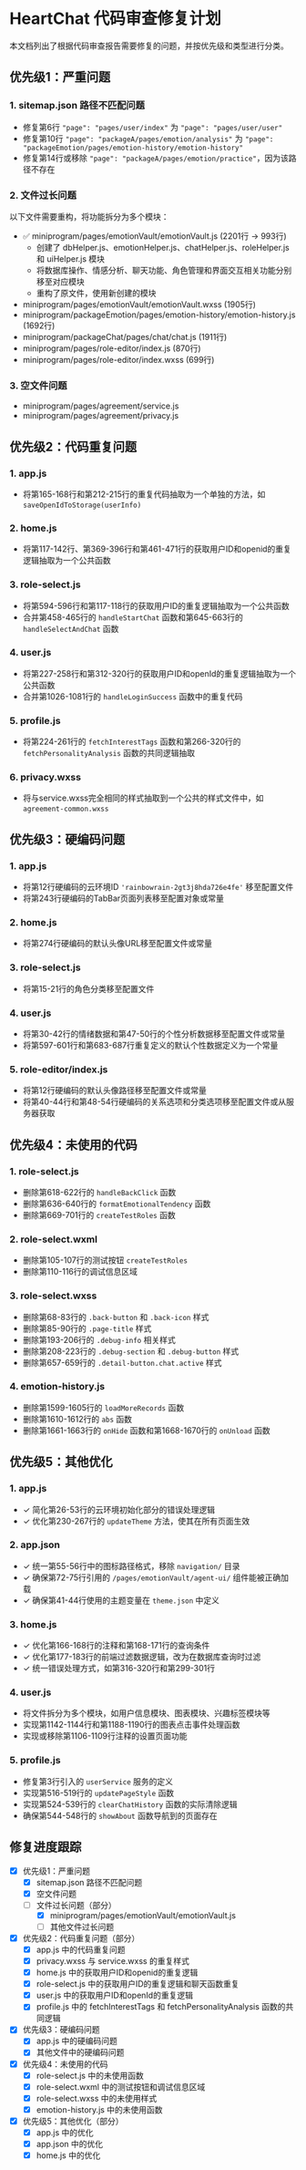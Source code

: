 # HeartChat 代码审查修复计划

本文档列出了根据代码审查报告需要修复的问题，并按优先级和类型进行分类。

## 优先级1：严重问题

### 1. sitemap.json 路径不匹配问题
- 修复第6行 `"page": "pages/user/index"` 为 `"page": "pages/user/user"`
- 修复第10行 `"page": "packageA/pages/emotion/analysis"` 为 `"page": "packageEmotion/pages/emotion-history/emotion-history"`
- 修复第14行或移除 `"page": "packageA/pages/emotion/practice"`，因为该路径不存在

### 2. 文件过长问题
以下文件需要重构，将功能拆分为多个模块：
- ✅ miniprogram/pages/emotionVault/emotionVault.js (2201行 -> 993行)
  - 创建了 dbHelper.js、emotionHelper.js、chatHelper.js、roleHelper.js 和 uiHelper.js 模块
  - 将数据库操作、情感分析、聊天功能、角色管理和界面交互相关功能分别移至对应模块
  - 重构了原文件，使用新创建的模块
- miniprogram/pages/emotionVault/emotionVault.wxss (1905行)
- miniprogram/packageEmotion/pages/emotion-history/emotion-history.js (1692行)
- miniprogram/packageChat/pages/chat/chat.js (1911行)
- miniprogram/pages/role-editor/index.js (870行)
- miniprogram/pages/role-editor/index.wxss (699行)

### 3. 空文件问题
- miniprogram/pages/agreement/service.js
- miniprogram/pages/agreement/privacy.js

## 优先级2：代码重复问题

### 1. app.js
- 将第165-168行和第212-215行的重复代码抽取为一个单独的方法，如`saveOpenIdToStorage(userInfo)`

### 2. home.js
- 将第117-142行、第369-396行和第461-471行的获取用户ID和openid的重复逻辑抽取为一个公共函数

### 3. role-select.js
- 将第594-596行和第117-118行的获取用户ID的重复逻辑抽取为一个公共函数
- 合并第458-465行的 `handleStartChat` 函数和第645-663行的 `handleSelectAndChat` 函数

### 4. user.js
- 将第227-258行和第312-320行的获取用户ID和openId的重复逻辑抽取为一个公共函数
- 合并第1026-1081行的 `handleLoginSuccess` 函数中的重复代码

### 5. profile.js
- 将第224-261行的 `fetchInterestTags` 函数和第266-320行的 `fetchPersonalityAnalysis` 函数的共同逻辑抽取

### 6. privacy.wxss
- 将与service.wxss完全相同的样式抽取到一个公共的样式文件中，如 `agreement-common.wxss`

## 优先级3：硬编码问题

### 1. app.js
- 将第12行硬编码的云环境ID `'rainbowrain-2gt3j8hda726e4fe'` 移至配置文件
- 将第243行硬编码的TabBar页面列表移至配置对象或常量

### 2. home.js
- 将第274行硬编码的默认头像URL移至配置文件或常量

### 3. role-select.js
- 将第15-21行的角色分类移至配置文件

### 4. user.js
- 将第30-42行的情绪数据和第47-50行的个性分析数据移至配置文件或常量
- 将第597-601行和第683-687行重复定义的默认个性数据定义为一个常量

### 5. role-editor/index.js
- 将第12行硬编码的默认头像路径移至配置文件或常量
- 将第40-44行和第48-54行硬编码的关系选项和分类选项移至配置文件或从服务器获取

## 优先级4：未使用的代码

### 1. role-select.js
- 删除第618-622行的 `handleBackClick` 函数
- 删除第636-640行的 `formatEmotionalTendency` 函数
- 删除第669-701行的 `createTestRoles` 函数

### 2. role-select.wxml
- 删除第105-107行的测试按钮 `createTestRoles`
- 删除第110-116行的调试信息区域

### 3. role-select.wxss
- 删除第68-83行的 `.back-button` 和 `.back-icon` 样式
- 删除第85-90行的 `.page-title` 样式
- 删除第193-206行的 `.debug-info` 相关样式
- 删除第208-223行的 `.debug-section` 和 `.debug-button` 样式
- 删除第657-659行的 `.detail-button.chat.active` 样式

### 4. emotion-history.js
- 删除第1599-1605行的 `loadMoreRecords` 函数
- 删除第1610-1612行的 `abs` 函数
- 删除第1661-1663行的 `onHide` 函数和第1668-1670行的 `onUnload` 函数

## 优先级5：其他优化

### 1. app.js
- ✓ 简化第26-53行的云环境初始化部分的错误处理逻辑
- ✓ 优化第230-267行的 `updateTheme` 方法，使其在所有页面生效

### 2. app.json
- ✓ 统一第55-56行中的图标路径格式，移除 `navigation/` 目录
- ✓ 确保第72-75行引用的 `/pages/emotionVault/agent-ui/` 组件能被正确加载
- ✓ 确保第41-44行使用的主题变量在 `theme.json` 中定义

### 3. home.js
- ✓ 优化第166-168行的注释和第168-171行的查询条件
- ✓ 优化第177-183行的前端过滤数据逻辑，改为在数据库查询时过滤
- ✓ 统一错误处理方式，如第316-320行和第299-301行

### 4. user.js
- 将文件拆分为多个模块，如用户信息模块、图表模块、兴趣标签模块等
- 实现第1142-1144行和第1188-1190行的图表点击事件处理函数
- 实现或移除第1106-1109行注释的设置页面功能

### 5. profile.js
- 修复第3行引入的 `userService` 服务的定义
- 实现第516-519行的 `updatePageStyle` 函数
- 实现第524-539行的 `clearChatHistory` 函数的实际清除逻辑
- 确保第544-548行的 `showAbout` 函数导航到的页面存在

## 修复进度跟踪

- [x] 优先级1：严重问题
  - [x] sitemap.json 路径不匹配问题
  - [x] 空文件问题
  - [ ] 文件过长问题（部分）
    - [x] miniprogram/pages/emotionVault/emotionVault.js
    - [ ] 其他文件过长问题
- [x] 优先级2：代码重复问题（部分）
  - [x] app.js 中的代码重复问题
  - [x] privacy.wxss 与 service.wxss 的重复样式
  - [x] home.js 中的获取用户ID和openid的重复逻辑
  - [x] role-select.js 中的获取用户ID的重复逻辑和聊天函数重复
  - [x] user.js 中的获取用户ID和openId的重复逻辑
  - [x] profile.js 中的 fetchInterestTags 和 fetchPersonalityAnalysis 函数的共同逻辑
- [x] 优先级3：硬编码问题
  - [x] app.js 中的硬编码问题
  - [x] 其他文件中的硬编码问题
- [x] 优先级4：未使用的代码
  - [x] role-select.js 中的未使用函数
  - [x] role-select.wxml 中的测试按钮和调试信息区域
  - [x] role-select.wxss 中的未使用样式
  - [x] emotion-history.js 中的未使用函数
- [x] 优先级5：其他优化（部分）
  - [x] app.js 中的优化
  - [x] app.json 中的优化
  - [x] home.js 中的优化
